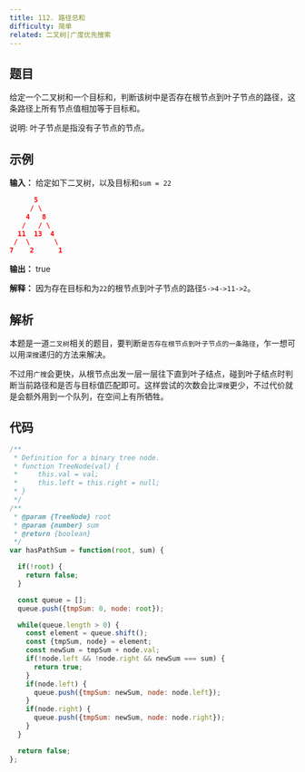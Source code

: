```yaml
---
title: 112. 路径总和
difficulty: 简单
related: 二叉树|广度优先搜索
---
```


## 题目

给定一个二叉树和一个目标和，判断该树中是否存在根节点到叶子节点的路径，这条路径上所有节点值相加等于目标和。

说明: 叶子节点是指没有子节点的节点。

## 示例

**输入：** 给定如下二叉树，以及目标和`sum = 22`

```json
      5
     / \
    4   8
   /   / \
  11  13  4
 /  \      \
7    2      1
```

**输出：** true

**解释：**  因为存在目标和为`22`的根节点到叶子节点的路径`5->4->11->2`。

## 解析

本题是一道`二叉树`相关的题目，要判断`是否存在根节点到叶子节点的一条路径`，乍一想可以用`深搜`递归的方法来解决。

不过用`广搜`会更快，从根节点出发一层一层往下直到叶子结点，碰到叶子结点时判断当前路径和是否与目标值匹配即可。这样尝试的次数会比`深搜`更少，不过代价就是会额外用到一个队列，在空间上有所牺牲。

## 代码

```js
/**
 * Definition for a binary tree node.
 * function TreeNode(val) {
 *     this.val = val;
 *     this.left = this.right = null;
 * }
 */
/**
 * @param {TreeNode} root
 * @param {number} sum
 * @return {boolean}
 */
var hasPathSum = function(root, sum) {

  if(!root) {
    return false;
  }

  const queue = [];
  queue.push({tmpSum: 0, node: root});

  while(queue.length > 0) {
    const element = queue.shift();
    const {tmpSum, node} = element;
    const newSum = tmpSum + node.val;
    if(!node.left && !node.right && newSum === sum) {
      return true;
    }
    if(node.left) {
      queue.push({tmpSum: newSum, node: node.left});
    }
    if(node.right) {
      queue.push({tmpSum: newSum, node: node.right});
    }
  }

  return false;
};
```
